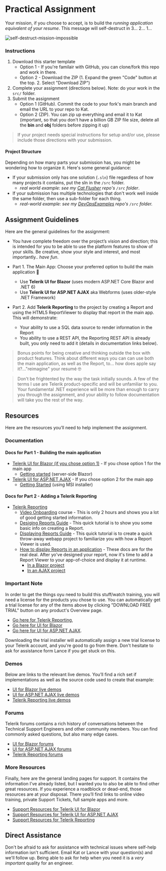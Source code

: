# Practical Assignment

Your mission, if you choose to accept, is to build the *running application equivalent of your resume*. This message will self-destruct in 3… 2… 1…

![self-destruct-mission-impossible](https://user-images.githubusercontent.com/3520532/167459946-9441a9c6-bcc4-4243-893d-334097d2d1ca.gif)

### Instructions

1. Download this starter template
    - Option 1 - If you're familair with GitHub, you can clone/fork this repo and work in there.
    - Option 2 - Download the ZIP (1. Expand the green "Code" button at the top. 2. Select "Download ZIP")
2. Complete your assignment (directions below). Note: do your work in the `src/` folder.
3. Submit the assignment
    - Option 1 (GitHub). Commit the code to your fork's main branch and email the URL to your repo to Kat.
    - Option 2 (ZIP). You can zip up everything and email it to Kat (important, so that you don't have a billion GB ZIP file size, delete all the **bin** and **obj** folders before zipping it up)

> If your project needs special instructions for setup and/or use, please include those directions with your submission.

#### Project Structure

Depending on how many parts your submission has, you might be wondering how to organize it. Here's some general guidance:

- If your submission only has one solution (`.sln`) file regardless of how many projects it contains, put the sln in the `/src` folder.
    - *real world example: see my [Cat Flusher](https://github.com/LanceMcCarthy/Flusher) repo's `/src` folder*.
- If your submission has multiple technologies that don't work well inside the same folder, then use a sub-folder for each thing.
    - *real-world example: see my [DevOpsExamples](https://github.com/LanceMcCarthy/DevOpsExamples) repo's `/src` folder.*

## Assignment Guidelines

Here are the general guidelines for the assignment:

* You have complete freedom over the project’s vision and direction; this is intended for you to be able to use the platform features to show of your skills. Be creative, show your style and interest, and most importantly.. *have fun*.

* Part 1. The Main App: Choose your preferred option to build the main application 🚀
    * Use **Telerik UI for Blazor** (uses modern ASP.NET Core Blazor and .NET 6)
    * Use **Telerik UI for ASP.NET AJAX** aka Webforms (uses older-style .NET Framework)
* Part 2. Add **Telerik Reporting** to the project by creating a Report and using the HTML5 ReportViewer to display that report in the main app. This will demonstrate:
    * Your ability to use a SQL data source to render information in the Report
    * You ability to use a REST API, the Reporting REST API is already built, you only need to add it (details in documentation links below).

> Bonus points for being creative and thinking outside the box with product features. Think about different ways you can can use both the main application, as well as the Report, to... how does apple say it?..."reimagine" your resumé 🤓

> Don't be frightented by the way the task initially sounds. A few of the terms I use are Telerik product-specific and will be unfamiliar to you. Your fundamental .NET experience will be more than enough to carry you through the assignment, and your ability to follow documentation will take you the rest of the way.

## Resources

Here are the resources you’ll need to help implement the assignment.

### Documentation

#### Docs for Part 1 - Building the main application

* [Telerik UI for Blazor (if you chose option 1)](https://docs.telerik.com/blazor-ui/introduction) - If you chose option 1 for the main app
    * [Getting started](https://docs.telerik.com/devtools/aspnet-ajax/getting-started/first-steps-msi) (server-side Blazor)
* [Telerik UI for ASP.NET AJAX](https://docs.telerik.com/devtools/aspnet-ajax/introduction) - If you chose option 2 for the main app
    * [Getting Started](https://docs.telerik.com/devtools/aspnet-ajax/getting-started/first-steps-msi) (using MSI installer)

#### Docs for Part 2 - Adding a Telerik Reporting

* [Telerik Reporting](https://docs.telerik.com/reporting/overview)
    * [Video Onboarding](https://docs.telerik.com/reporting/getting-started/video-onboarding) course - This is only 2 hours and shows you a lot of good getting started information.
    * [Desiging Reports Guide](https://docs.telerik.com/reporting/getting-started/first-steps-designing) - This quick tutorial is to show you some basic info on creating a Report.
    * [Displaying Reports Guide](https://docs.telerik.com/reporting/getting-started/first-steps-integrating) - This quick tutorial is to create a quick throw-away webapp project to familiarize you with how a Report Viewer is used.
    * [How to display Reports in an application](https://docs.telerik.com/reporting/using-reports-in-applications/overview) - These docs are for the real deal. After yo've designed your report, now it's time to add a Report Viewer to your app-of-choice and display it at runtime.
        * [In a Blazor project](https://docs.telerik.com/reporting/using-reports-in-applications/display-reports-in-applications/web-application/blazor-report-viewer/overview)
        * [In an AJAX project](https://docs.telerik.com/reporting/using-reports-in-applications/display-reports-in-applications/web-application/html5-asp.net-web-forms-report-viewer/overview)

### Important Note

In order to get the things oyu need to build this stuff/watch training, you will need a license for the products you chose to use. You can automatically get a trial license for any of the items above by clicking "DOWNLOAD FREE TRIAL" button on any product's Overview page. 

- [Go here for Telerik Reporting](https://www.telerik.com/products/reporting.aspx), 
- [Go here for UI for Blazor](https://www.telerik.com/blazor-ui)
- [Go here for UI for ASP.NET AJAX](https://www.telerik.com/products/aspnet-ajax.aspx).

Downloading the trial installer will automatically assign a new trial license to your Telerik account, and you're good to go from there. Don't hesitate to ask for assistance form Lance if you get stuck on this.


### Demos

Below are links to the relevant live demos. You’ll find a rich set if implementations as well as the source code used to create that example:

* [UI for Blazor live demos](https://demos.telerik.com/blazor-ui/)
* [UI for ASP.NET AJAX live demos](https://demos.telerik.com/aspnet-ajax/)
* [Telerik Reporting live demos](https://demos.telerik.com/reporting)


### Forums

Telerik forums contains a rich history of conversations between the Technical Support Engineers and other community members. You can find commonly asked questions, but also many edge cases.

* [UI for Blazor forums](https://www.telerik.com/forums/blazor)
* [UI for ASP.NET AJAX forums](https://www.telerik.com/forums/aspnet-ajax)
* [Telerik Reporting forums](https://www.telerik.com/forums/reporting)


### More Resources

Finally, here are the general landing pages for support. It contains the information I’ve already listed, but I wanted you to also be able to find other great resources. If you experience a roadblock or dead-end, those resources are at your disposal. There you’ll find links to online video training, private Support Tickets, full sample apps and more. 

* [Support Resources for Telerik UI for Blazor](https://www.telerik.com/support/blazor-ui)
* [Support Resources for Telerik UI for ASP.NET AJAX](https://www.telerik.com/support/aspnet-ajax)
* [Support Resources for Telerik Reporting](https://www.telerik.com/support/reporting)


## Direct Assistance

Don't be afraid to ask for assistance with technical issues where self-help information isn't sufficient. Email Kat or Lance with your question(s) and we'll follow up. Being able to ask for help when you need it is a *very important* quality for an engineer.
